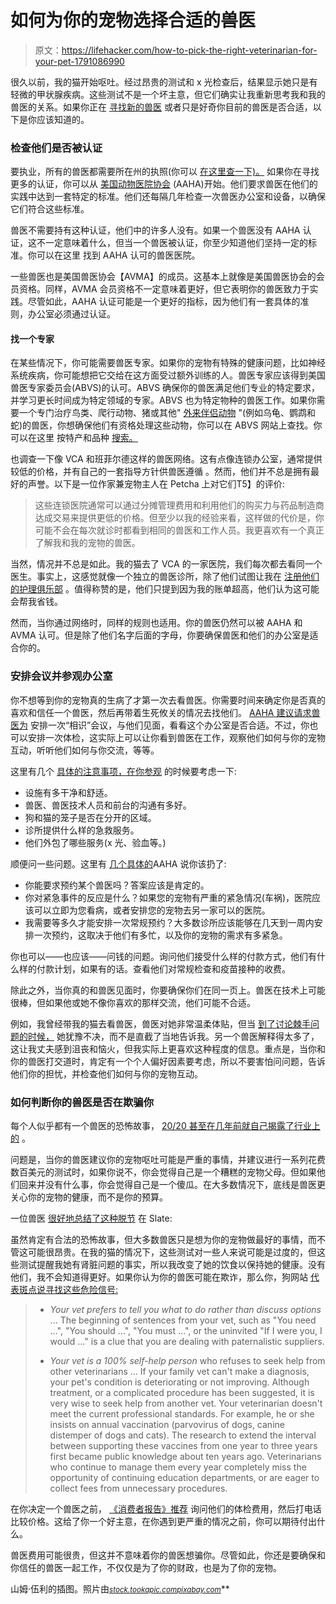 # 如何为你的宠物选择合适的兽医

> 原文：<https://lifehacker.com/how-to-pick-the-right-veterinarian-for-your-pet-1791086990>

很久以前，我的猫开始呕吐。经过昂贵的测试和 x 光检查后，结果显示她只是有轻微的甲状腺疾病。这些测试不是一个坏主意，但它们确实让我重新思考我和我的兽医的关系。如果你正在 [寻找新的兽医](https://lifehacker.com/where-to-start-when-youve-decided-you-want-a-dog-1665643067) 或者只是好奇你目前的兽医是否合适，以下是你应该知道的。



### 检查他们是否被认证

要执业，所有的兽医都需要所在州的执照(你可以 [在这里查一下)。](https://www.aavsb.org/OurServices/look-up-a-license) 如果你在寻找更多的认证，你可以从 [美国动物医院协会](https://www.aaha.org/) (AAHA)开始。他们要求兽医在他们的实践中达到一套特定的标准。他们还每隔几年检查一次兽医办公室和设备，以确保它们符合这些标准。

兽医不需要持有这种认证，他们中的许多人没有。如果一个兽医没有 AAHA 认证，这不一定意味着什么，但当一个兽医被认证，你至少知道他们坚持一定的标准。你可以在这里 找到 AAHA 认可的兽医医院。

一些兽医也是美国兽医协会【AVMA】的成员。这基本上就像是美国兽医协会的会员资格。同样，AVMA 会员资格不一定意味着更好，但它表明你的兽医致力于实践。尽管如此，AAHA 认证可能是一个更好的指标，因为他们有一套具体的准则，办公室必须通过认证。

#### 找一个专家

在某些情况下，你可能需要兽医专家。如果你的宠物有特殊的健康问题，比如神经系统疾病，你可能想把它交给在这方面受过额外训练的人。兽医专家应该得到美国兽医专家委员会(ABVS)的认可。ABVS 确保你的兽医满足他们专业的特定要求，并学习更长时间成为特定领域的专家。ABVS 也为特定物种的兽医工作。如果你需要一个专门治疗鸟类、爬行动物、猪或其他" [外来伴侣动物](https://macungieanimalhospital.com/services/exotic-companion-animal-medicine/) "(例如乌龟、鹦鹉和蛇)的兽医，你想确保他们有资格处理这些动物，你可以在 ABVS 网站上查找。你可以在这里 按特产和品种 [搜索。](https://www.avma.org/ProfessionalDevelopment/Education/Specialties/pages/Recognized-veterinary-specialty-organizations-specialtyresults.aspx)

也调查一下像 VCA 和班菲尔德这样的兽医网络。这有点像连锁办公室，通常提供较低的价格，并有自己的一套指导方针供兽医遵循 。然而，他们并不总是拥有最好的声誉。以下是一位作家兼宠物主人在 Petcha 上对它们T5】的评价:

> 这些连锁医院通常可以通过分摊管理费用和利用他们的购买力与药品制造商达成交易来提供更低的价格。但至少以我的经验来看，这样做的代价是，你可能不会在每次就诊时都看到相同的兽医和工作人员。我更喜欢有一个真正了解我和我的宠物的兽医。

当然，情况并不总是如此。我的猫去了 VCA 的一家医院，我们每次都去看同一个医生。事实上，这感觉就像一个独立的兽医诊所，除了他们试图让我在 [注册他们的护理俱乐部](http://www.vcahospitals.com/main/pet-care/care-club/wellness-plans) 。值得称赞的是，他们只提到因为我的账单超高，他们认为这可能会帮我省钱。

然而，当你通过网络时，同样的规则也适用。你的兽医仍然可以被 AAHA 和 AVMA 认可。但是除了他们名字后面的字母，你要确保兽医和他们的办公室是适合你的。

### 安排会议并参观办公室

你不想等到你的宠物真的生病了才第一次去看兽医。你需要时间来确定你是否真的喜欢和信任一个兽医，然后再带着生死攸关的情况去找他们。 [AAHA 建议请求兽医为](https://www.aaha.org/pet_owner/about_aaha/why_accreditation_matters/about_accreditation/how_to_choose_the_right_veterinarian.aspx) 安排一次“相识”会议，与他们见面，看看这个办公室是否合适。不过，你也可以安排一次体检，这实际上可以让你看到兽医在工作，观察他们如何与你的宠物互动，听听他们如何与你交流，等等。

这里有几个 [具体的注意事项，在你参观](https://lifehacker.com/where-to-start-when-youve-decided-you-want-a-dog-1665643067) 的时候要考虑一下:

*   设施有多干净和舒适。
*   兽医、兽医技术人员和前台的沟通有多好。
*   狗和猫的笼子是否在分开的区域。
*   诊所提供什么样的急救服务。
*   他们外包了哪些服务(x 光、验血等。)

顺便问一些问题。这里有 [几个具体的](https://www.aaha.org/pet_owner/about_aaha/why_accreditation_matters/about_accreditation/how_to_choose_the_right_veterinarian.aspx)AAHA 说你该扔了:

*   你能要求预约某个兽医吗？答案应该是肯定的。
*   你对紧急事件的反应是什么？如果您的宠物有严重的紧急情况(车祸)，医院应该可以立即为您看病，或者安排您的宠物去另一家可以的医院。
*   我需要等多久才能安排一次常规预约？大多数诊所应该能够在几天到一周内安排一次预约，这取决于他们有多忙，以及你的宠物的需求有多紧急。

你也可以——也应该——问钱的问题。询问他们接受什么样的付款方式，他们有什么样的付款计划，如果有的话。查看他们对常规检查和疫苗接种的收费。

除此之外，当你真的和兽医见面时，你要确保你们在同一页上。兽医在技术上可能很棒，但如果他或她不像你喜欢的那样交流，他们可能不合适。

例如，我曾经带我的猫去看兽医，兽医对她非常温柔体贴，但当 [到了讨论棘手问题的时候，](http://lifehacker.com/how-to-deal-with-the-decision-to-put-down-your-pet-1632897804#_ga=1.126870413.1268082208.1431441811) 她犹豫不决，而不是直截了当地告诉我。另一个兽医解释得太多了，这让我丈夫感到沮丧和恼火，但我实际上更喜欢这种程度的信息。重点是，当你和你的兽医打交道时，肯定有一个个人偏好因素要考虑，所以不要害怕问问题，告诉他们你的担忧，并检查他们如何与你的宠物互动。

### 如何判断你的兽医是否在欺骗你

每个人似乎都有一个兽医的恐怖故事， [20/20 甚至在几年前就自己揭露了行业上的](http://abcnews.go.com/2020/video/veterinarian-honest-20987714) 。

问题是，当你的兽医建议你的宠物呕吐可能是严重的事情，并建议进行一系列花费数百美元的测试时，如果你说不，你会觉得自己是一个糟糕的宠物父母。但如果他们回来并没有什么事，你会觉得自己是一个傻瓜。在大多数情况下，底线是兽医更关心你的宠物的健康，而不是你的预算。

一位兽医 [很好地总结了这种脱节](http://www.slate.com/articles/news_and_politics/heavy_petting/2007/10/but_doc_the_dogs_already_dead.html) 在 Slate:

虽然肯定有合法的恐怖故事，但大多数兽医只是想为你的宠物做最好的事情，而不管这可能很昂贵。在我的猫的情况下，这些测试对一些人来说可能是过度的，但这些测试提醒我她有肾脏问题的事实，所以我改变了她的饮食以保持她的健康。没有他们，我不会知道得更好。如果你认为你的兽医可能在欺诈，那么你，狗网站 [代表斑点说寻找这些危险信号:](http://speakingforspot.com/blog/2013/08/11/five-red-flag-indicators-that-its-time-to-find-a-new-vet/)

> *   *Your vet prefers to tell you what to do rather than discuss options* ... The beginning of sentences from your vet, such as "You need …", "You should …", "You must …", or the uninvited "If I were you, I would …" is a clue that you are dealing with paternalistic suppliers.
>     
> *   *Your vet is a 100% self-help person* who refuses to seek help from other veterinarians ... If your family vet can't make a diagnosis, your pet's condition is deteriorating or not improving. Although treatment, or a complicated procedure has been suggested, it is very wise to seek help from another vet. Your veterinarian doesn't meet the current professional standards. For example, he or she insists on annual vaccination (parvovirus of dogs, canine distemper of dogs and cats). The research to extend the interval between supporting these vaccines from one year to three years first became public knowledge about ten years ago. Veterinarians who continue to manage them every year completely miss the opportunity of continuing education departments, or are eager to collect fees from unnecessary procedures.

在你决定一个兽医之前， [《消费者报告》推荐](http://www.consumerreports.org/cro/magazine-archive/2011/august/money/pet-costs/comparison-shop-for-your-pets-veterinary-care/index.htm) 询问他们的体检费用，然后打电话比较价格。这给了你一个好主意，在你遇到更严重的情况之前，你可以期待付出什么。

兽医费用可能很贵，但这并不意味着你的兽医想骗你。尽管如此，你还是要确保和你信任的兽医一起工作，不仅仅是为了你的财政，也是为了你的宠物。

山姆·伍利的插图。照片由[<small></small>](https://unsplash.com/photos/2Ts5HnA67k8)*<small></small>*[<small>*stock.tookapic.com*</small>](https://stock.tookapic.com/photos/55659)<small></small>*[<small>*pixabay.com*</small>](https://pixabay.com/en/guinea-pig-cavy-pet-guinea-rodent-242520/)***